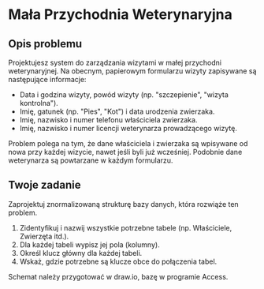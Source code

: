 # Mała Przychodnia Weterynaryjna

## Opis problemu
Projektujesz system do zarządzania wizytami w małej przychodni weterynaryjnej. Na obecnym, papierowym formularzu wizyty zapisywane są następujące informacje:

- Data i godzina wizyty, powód wizyty (np. "szczepienie", "wizyta kontrolna").
- Imię, gatunek (np. "Pies", "Kot") i data urodzenia zwierzaka.
- Imię, nazwisko i numer telefonu właściciela zwierzaka.
- Imię, nazwisko i numer licencji weterynarza prowadzącego wizytę.

Problem polega na tym, że dane właściciela i zwierzaka są wpisywane od nowa przy każdej wizycie, nawet jeśli byli już wcześniej. Podobnie dane weterynarza są powtarzane w każdym formularzu.

## Twoje zadanie
Zaprojektuj znormalizowaną strukturę bazy danych, która rozwiąże ten problem.
1. Zidentyfikuj i nazwij wszystkie potrzebne tabele (np. Właściciele, Zwierzęta itd.).
2. Dla każdej tabeli wypisz jej pola (kolumny).
3. Określ klucz główny dla każdej tabeli.
4. Wskaż, gdzie potrzebne są klucze obce do połączenia tabel.

Schemat należy przygotować w draw.io, bazę w programie Access.

